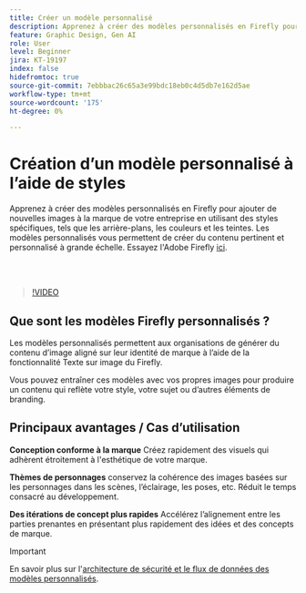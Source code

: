 ```yaml
---
title: Créer un modèle personnalisé
description: Apprenez à créer des modèles personnalisés en Firefly pour ajouter de nouvelles images à la marque de votre entreprise
feature: Graphic Design, Gen AI
role: User
level: Beginner
jira: KT-19197
index: false
hidefromtoc: true
source-git-commit: 7ebbbac26c65a3e99bdc18eb0c4d5db7e162d5ae
workflow-type: tm+mt
source-wordcount: '175'
ht-degree: 0%

---
```


# Création d’un modèle personnalisé à l’aide de styles

Apprenez à créer des modèles personnalisés en Firefly pour ajouter de nouvelles images à la marque de votre entreprise en utilisant des styles spécifiques, tels que les arrière-plans, les couleurs et les teintes. Les modèles personnalisés vous permettent de créer du contenu pertinent et personnalisé à grande échelle. Essayez l&#39;Adobe Firefly [ici](https://firefly.adobe.com/).

<br> 

>[!VIDEO](https://video.tv.adobe.com/v/3474931?quality=12&learn=on&hidetitle=true)

## Que sont les modèles Firefly personnalisés ?

Les modèles personnalisés permettent aux organisations de générer du contenu d’image aligné sur leur identité de marque à l’aide de la fonctionnalité Texte sur image du Firefly.

Vous pouvez entraîner ces modèles avec vos propres images pour produire un contenu qui reflète votre style, votre sujet ou d’autres éléments de branding.

## Principaux avantages / Cas d’utilisation

**Conception conforme à la marque** Créez rapidement des visuels qui adhèrent étroitement à l&#39;esthétique de votre marque.

**Thèmes de personnages** conservez la cohérence des images basées sur les personnages dans les scènes, l’éclairage, les poses, etc. Réduit le temps consacré au développement.

**Des itérations de concept plus rapides** Accélérez l’alignement entre les parties prenantes en présentant plus rapidement des idées et des concepts de marque.

>[!IMPORTANT]
>
>En savoir plus sur l&#39;[architecture de sécurité et le flux de données des modèles personnalisés](https://www.adobe.com/content/dam/cc/en/trust-center/ungated/whitepapers/creative-cloud/adobe-firefly-custom-models-security-fact-sheet.pdf).